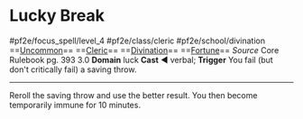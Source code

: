 # Lucky Break
#pf2e/focus_spell/level_4 #pf2e/class/cleric #pf2e/school/divination 
==[Uncommon](rules/traits/uncommon.md)== ==[Cleric](rules/traits/cleric.md)== ==[Divination](rules/traits/divination.md)== ==[Fortune](rules/traits/fortune.md)==
*Source* Core Rulebook pg. 393 3.0
**Domain** luck
**Cast** ◄ verbal; **Trigger** You fail (but don't critically fail) a saving throw.

---
Reroll the saving throw and use the better result. You then become temporarily immune for 10 minutes.